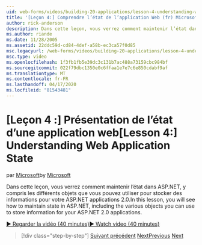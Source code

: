 ```yaml
---
uid: web-forms/videos/building-20-applications/lesson-4-understanding-web-application-state
title: '[Leçon 4:] Comprendre l’état de l’application Web (fr) Microsoft Docs'
author: rick-anderson
description: Dans cette leçon, vous verrez comment maintenir l’état dans ASP.NET, y compris les différents objets que vous pouvez utiliser pour stocker des informations pour votre ASP.NET applicatio 2.0...
ms.author: riande
ms.date: 11/28/2005
ms.assetid: 22ddc59d-cd84-4def-a58b-ec3ca57f0d85
msc.legacyurl: /web-forms/videos/building-20-applications/lesson-4-understanding-web-application-state
msc.type: video
ms.openlocfilehash: 1f3fb1fb5e39dc3c131b7ac488a73159cbc984bf
ms.sourcegitcommit: 022f79dbc1350e0c6ffaa1e7e7c6e850cdabf9af
ms.translationtype: MT
ms.contentlocale: fr-FR
ms.lasthandoff: 04/17/2020
ms.locfileid: "81543481"
---
```

# <a name="lesson-4-understanding-web-application-state"></a><span data-ttu-id="15822-103">[Leçon 4 :] Présentation de l’état d’une application web</span><span class="sxs-lookup"><span data-stu-id="15822-103">[Lesson 4:] Understanding Web Application State</span></span>

<span data-ttu-id="15822-104">par [Microsoft](https://github.com/microsoft)</span><span class="sxs-lookup"><span data-stu-id="15822-104">by [Microsoft](https://github.com/microsoft)</span></span>

<span data-ttu-id="15822-105">Dans cette leçon, vous verrez comment maintenir l’état dans ASP.NET, y compris les différents objets que vous pouvez utiliser pour stocker des informations pour votre ASP.NET applications 2.0.</span><span class="sxs-lookup"><span data-stu-id="15822-105">In this lesson, you will see how to maintain state in ASP.NET, including the various objects you can use to store information for your ASP.NET 2.0 applications.</span></span>

[<span data-ttu-id="15822-106">&#9654; Regarder la vidéo (40 minutes)</span><span class="sxs-lookup"><span data-stu-id="15822-106">&#9654; Watch video (40 minutes)</span></span>](https://channel9.msdn.com/Blogs/ASP-NET-Site-Videos/lesson-4-understanding-web-application-state)

> [!div class="step-by-step"]
> <span data-ttu-id="15822-107">[Suivant précédent](lesson-3-understanding-more-about-events-and-postback.md)
> [Next](lesson-5-debugging-and-tracing-your-website.md)</span><span class="sxs-lookup"><span data-stu-id="15822-107">[Previous](lesson-3-understanding-more-about-events-and-postback.md)
[Next](lesson-5-debugging-and-tracing-your-website.md)</span></span>
